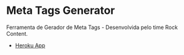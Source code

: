 # Meta Tags Generator 

Ferramenta de Gerador de Meta Tags - Desenvolvida pelo time Rock Content.

* [Heroku App](http://tag-generator.herokuapp.com)